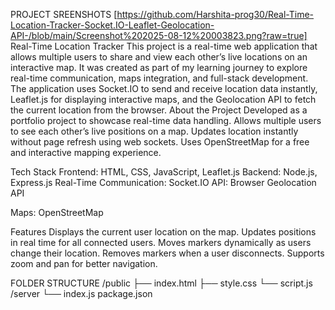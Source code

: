 PROJECT SREENSHOTS
[https://github.com/Harshita-prog30/Real-Time-Location-Tracker-Socket.IO-Leaflet-Geolocation-API-/blob/main/Screenshot%202025-08-12%20003823.png?raw=true]
Real-Time Location Tracker
This project is a real-time web application that allows multiple users to share and view each other’s live locations on an interactive map. It was created as part of my learning journey to explore real-time communication, maps integration, and full-stack development. The application uses Socket.IO to send and receive location data instantly, Leaflet.js for displaying interactive maps, and the Geolocation API to fetch the current location from the browser.
About the Project
Developed as a portfolio project to showcase real-time data handling.
Allows multiple users to see each other’s live positions on a map.
Updates location instantly without page refresh using web sockets.
Uses OpenStreetMap for a free and interactive mapping experience.

Tech Stack
Frontend: HTML, CSS, JavaScript, Leaflet.js
Backend: Node.js, Express.js
Real-Time Communication: Socket.IO
API: Browser Geolocation API

Maps: OpenStreetMap

 Features
 Displays the current user location on the map.
 Updates positions in real time for all connected users.
 Moves markers dynamically as users change their location.
 Removes markers when a user disconnects.
 Supports zoom and pan for better navigation.


 FOLDER STRUCTURE
 /public
   ├── index.html
   ├── style.css
   └── script.js
/server
   └── index.js
package.json
